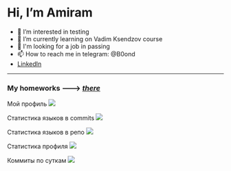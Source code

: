 # Hi, I’m Amiram

- 👀 I’m interested in testing
- 🌱 I’m currently learning on Vadim Ksendzov course
- 💞️ I'm looking for a job in passing
- 📫 How to reach me in telegram: @B0ond
-  [LinkedIn](https://www.linkedin.com/in/amiram-yalaltdinov-7375a8236/)

----
### My homeworks ---> *[there](https://github.com/B0ond/learn_place/tree/main/homework)*

Мой профиль
![](https://github-profile-summary-cards.vercel.app/api/cards/profile-details?username=B0ond&theme=solarized_dark)

Статистика языков в commits
![](https://github-profile-summary-cards.vercel.app/api/cards/most-commit-language?username=B0ondt&theme=solarized_dark)

Статистика языков в репо
![](https://github-profile-summary-cards.vercel.app/api/cards/repos-per-language?username=B0ond&theme=solarized_dark)

Статистика профиля
![](https://github-profile-summary-cards.vercel.app/api/cards/stats?username=B0ond&theme=solarized_dark)

Коммиты по суткам
![](https://github-profile-summary-cards.vercel.app/api/cards/productive-time?username=daniilshat&theme=solarized_dark)
